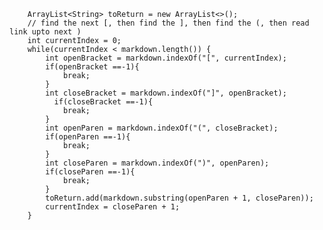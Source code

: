         ArrayList<String> toReturn = new ArrayList<>();
        // find the next [, then find the ], then find the (, then read link upto next )
        int currentIndex = 0;
        while(currentIndex < markdown.length()) {
            int openBracket = markdown.indexOf("[", currentIndex);
            if(openBracket ==-1){
                break;
            }
            int closeBracket = markdown.indexOf("]", openBracket);
              if(closeBracket ==-1){
                break;
            }
            int openParen = markdown.indexOf("(", closeBracket);
            if(openParen ==-1){
                break;
            }
            int closeParen = markdown.indexOf(")", openParen);
            if(closeParen ==-1){
                break;
            }
            toReturn.add(markdown.substring(openParen + 1, closeParen));
            currentIndex = closeParen + 1;
        }
